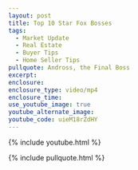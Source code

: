 ```yaml
---
layout: post
title: Top 10 Star Fox Bosses
tags:
  - Market Update
  - Real Estate
  - Buyer Tips
  - Home Seller Tips
pullquote: Andross, the Final Boss
excerpt:
enclosure:
enclosure_type: video/mp4
enclosure_time:
use_youtube_image: true
youtube_alternate_image:
youtube_code: uieM18rZdHY
---
```

{% include youtube.html %}

{% include pullquote.html %}
